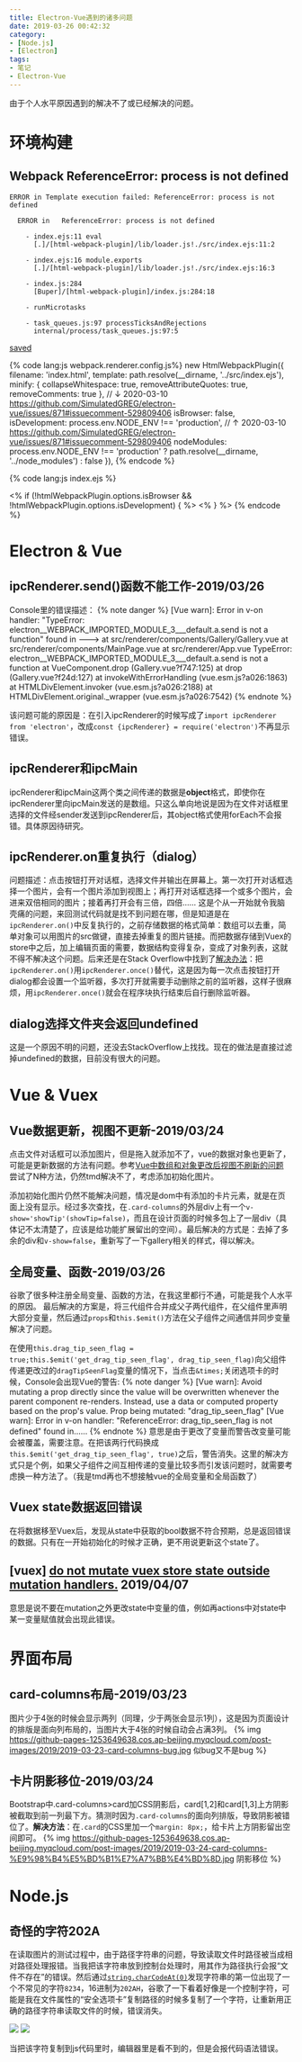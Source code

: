 ```yaml
---
title: Electron-Vue遇到的诸多问题
date: 2019-03-26 00:42:32
category: 
- [Node.js]
- [Electron]
tags: 
- 笔记
- Electron-Vue
---
```


由于个人水平原因遇到的解决不了或已经解决的问题。

<!--more-->

# 环境构建

## Webpack ReferenceError: process is not defined

```
ERROR in Template execution failed: ReferenceError: process is not defined

  ERROR in   ReferenceError: process is not defined

    - index.ejs:11 eval
      [.]/[html-webpack-plugin]/lib/loader.js!./src/index.ejs:11:2

    - index.ejs:16 module.exports
      [.]/[html-webpack-plugin]/lib/loader.js!./src/index.ejs:16:3

    - index.js:284
      [Buper]/[html-webpack-plugin]/index.js:284:18

    - runMicrotasks

    - task_queues.js:97 processTicksAndRejections
      internal/process/task_queues.js:97:5
```

[saved](https://github.com/SimulatedGREG/electron-vue/issues/871#issuecomment-529809406)

{% code lang:js webpack.renderer.config.js%}
new HtmlWebpackPlugin({
  filename: 'index.html',
  template: path.resolve(__dirname, '../src/index.ejs'),
  minify: {
    collapseWhitespace: true,
    removeAttributeQuotes: true,
    removeComments: true
  },
  // ↓ 2020-03-10 https://github.com/SimulatedGREG/electron-vue/issues/871#issuecomment-529809406
  isBrowser: false,
  isDevelopment: process.env.NODE_ENV !== 'production',
  // ↑ 2020-03-10 https://github.com/SimulatedGREG/electron-vue/issues/871#issuecomment-529809406
  nodeModules: process.env.NODE_ENV !== 'production'
    ? path.resolve(__dirname, '../node_modules')
    : false
}),
{% endcode %}

{% code lang:js index.ejs %}
<!-- <% if (! require('process').browser) { %>
  <script>
    if (process.env.NODE_ENV !== 'development') window.__static = require('path').join(__dirname, '/static').replace(/\\/g, '\\\\')
  </script>
<% } %> -->

<% if (!htmlWebpackPlugin.options.isBrowser && !htmlWebpackPlugin.options.isDevelopment) { %>
    <script>
      window.__static = require('path').join(__dirname, '/static').replace(/\\/g, '\\\\')
    </script>
<% } %>
{% endcode %}

# Electron & Vue

## ipcRenderer.send()函数不能工作-2019/03/26
Console里的错误描述：
{% note danger %}
[Vue warn]: Error in v-on handler: "TypeError: electron__WEBPACK_IMPORTED_MODULE_3___default.a.send is not a function"
found in
---> <Gallery> at src/renderer/components/Gallery/Gallery.vue
       <MainPage> at src/renderer/components/MainPage.vue
         <ButerApp> at src/renderer/App.vue
           <Root>
TypeError: electron__WEBPACK_IMPORTED_MODULE_3___default.a.send is not a function
    at VueComponent.drop (Gallery.vue?f747:125)
    at drop (Gallery.vue?f24d:127)
    at invokeWithErrorHandling (vue.esm.js?a026:1863)
    at HTMLDivElement.invoker (vue.esm.js?a026:2188)
    at HTMLDivElement.original._wrapper (vue.esm.js?a026:7542)
{% endnote %}

该问题可能的原因是：在引入ipcRenderer的时候写成了`import ipcRenderer from 'electron'`，改成`const {ipcRenderer} = require('electron')`不再显示错误。

## ipcRenderer和ipcMain
ipcRenderer和ipcMain这两个类之间传递的数据是**object**格式，即使你在ipcRenderer里向ipcMain发送的是数组。只这么单向地说是因为在文件对话框里选择的文件经sender发送到ipcRenderer后，其object格式使用forEach不会报错。具体原因待研究。

## ipcRenderer.on重复执行（dialog）
问题描述：点击按钮打开对话框，选择文件并输出在屏幕上。第一次打开对话框选择一个图片，会有一个图片添加到视图上；再打开对话框选择一个或多个图片，会进来双倍相同的图片；接着再打开会有三倍，四倍……
这是个从一开始就令我脑壳痛的问题，来回测试代码就是找不到问题在哪，但是知道是在`ipcRenderer.on()`中反复执行的，之前存储数据的格式简单：数组可以去重，简单对象可以用图片的src做键，直接去掉重复的图片链接。而把数据存储到Vuex的store中之后，加上编辑页面的需要，数据结构变得复杂，变成了对象列表，这就不得不解决这个问题。后来还是在Stack Overflow中找到了[解决办法](https://stackoverflow.com/questions/52111151/node-on-method-firing-too-many-times)：把`ipcRenderer.on()`用`ipcRenderer.once()`替代，这是因为每一次点击按钮打开dialog都会设置一个监听器，多次打开就需要手动删除之前的监听器，这样子很麻烦，用`ipcRenderer.once()`就会在程序块执行结束后自行删除监听器。

## dialog选择文件夹会返回undefined
这是一个原因不明的问题，还没去StackOverflow上找找。现在的做法是直接过滤掉undefined的数据，目前没有很大的问题。


# Vue & Vuex

## Vue数据更新，视图不更新-2019/03/24
点击文件对话框可以添加图片，但是拖入就添加不了，vue的数据对象也更新了，可能是更新数据的方法有问题。参考[Vue中数组和对象更改后视图不刷新的问题](https://blog.csdn.net/zifeiyu130/article/details/78950244)
尝试了N种方法，仍然tmd解决不了，考虑添加初始化图片。

添加初始化图片仍然不能解决问题，情况是dom中有添加的卡片元素，就是在页面上没有显示。经过多次查找，在`.card-columns`的外层div上有一个`v-show='showTip'(showTip=false)`，而且在设计页面的时候多包上了一层div（具体记不太清楚了，应该是给功能扩展留出的空间）。最后解决的方式是：去掉了多余的div和`v-show=false`，重新写了一下gallery相关的样式，得以解决。

## 全局变量、函数-2019/03/26
谷歌了很多种注册全局变量、函数的方法，在我这里都行不通，可能是我个人水平的原因。
最后解决的方案是，将三代组件合并成父子两代组件，在父组件里声明大部分变量，然后通过`props`和`this.$emit()`方法在父子组件之间通信并同步变量解决了问题。

在使用`this.drag_tip_seen_flag = true;this.$emit('get_drag_tip_seen_flag', drag_tip_seen_flag)`向父组件传递更改过的`dragTipSeenFlag`变量的情况下，当点击`&times;`关闭选项卡的时候，Console会出现Vue的警告:
{% note danger %}
[Vue warn]: Avoid mutating a prop directly since the value will be overwritten whenever the parent component re-renders. Instead, use a data or computed property based on the prop's value. Prop being mutated: "drag_tip_seen_flag"
[Vue warn]: Error in v-on handler: "ReferenceError: drag_tip_seen_flag is not defined"
found in......
{% endnote %}
意思是由于更改了变量而警告改变量可能会被覆盖，需要注意。在把该两行代码换成`this.$emit('get_drag_tip_seen_flag', true)`之后，警告消失。这里的解决方式只是个例，如果父子组件之间互相传递的变量比较多而引发该问题时，就需要考虑换一种方法了。（我是tmd再也不想接触vue的全局变量和全局函数了）

## Vuex state数据返回错误
在将数据移至Vuex后，发现从state中获取的bool数据不符合预期，总是返回错误的数据。只有在一开始初始化的时候才正确，更不用说更新这个state了。

## \[vuex\] [do not mutate vuex store state outside mutation handlers.](https://stackoverflow.com/questions/46044276/vuex-do-not-mutate-vuex-store-state-outside-mutation-handlers) 2019/04/07
意思是说不要在mutation之外更改state中变量的值，例如再actions中对state中某一变量赋值就会出现此错误。

# 界面布局

## card-columns布局-2019/03/23
图片少于4张的时候会显示两列（同理，少于两张会显示1列），这是因为页面设计的排版是面向列布局的，当图片大于4张的时候自动会占满3列。
{% img https://github-pages-1253649638.cos.ap-beijing.myqcloud.com/post-images/2019/2019-03-23-card-columns-bug.jpg 似bug又不是bug %}

## 卡片阴影移位-2019/03/24
Bootstrap中.card-columns>card加CSS阴影后，card[1,2]和card[1,3]上方阴影被截取到前一列最下方。猜测时因为`.card-columns`的面向列排版，导致阴影被错位了。**解决方法**：在`.card`的CSS里加一个`margin: 8px;`，给卡片上方阴影留出空间即可。
{% img 	https://github-pages-1253649638.cos.ap-beijing.myqcloud.com/post-images/2019/2019-03-24-card-columns-%E9%98%B4%E5%BD%B1%E7%A7%BB%E4%BD%8D.jpg 阴影移位 %}


# Node.js

## 奇怪的字符202A

在读取图片的测试过程中，由于路径字符串的问题，导致读取文件时路径被当成相对路径处理报错。当我把该字符串放到控制台处理时，用其作为路径执行会报“文件不存在”的错误。然后通过[`string.charCodeAt(0)`](https://www.fileformat.info/info/unicode/char/202a/index.htm)发现字符串的第一位出现了一个不常见的字符`8234`，16进制为`202AH`，谷歌了一下看着好像是一个控制字符，可能是我在文件属性的“安全选项卡”复制路径的时候多复制了一个字符，让重新用正确的路径字符串读取文件的时候，错误消失。

![](https://github-pages-1253649638.cos.ap-beijing.myqcloud.com/post-images/2019/2019-03-27-fucking-char-1.jpg)
![](https://github-pages-1253649638.cos.ap-beijing.myqcloud.com/post-images/2019/2019-03-27-fucking-char-2.jpg)

当把该字符复制到js代码里时，编辑器里是看不到的，但是会报代码语法错误。
